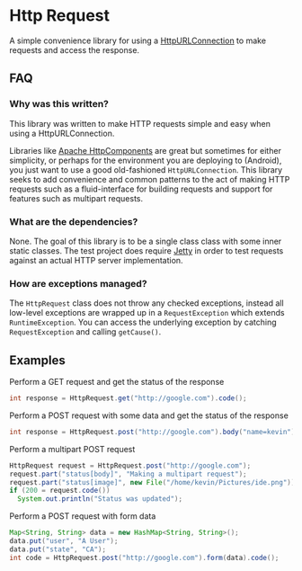 # Http Request

A simple convenience library for using a [HttpURLConnection](http://download.oracle.com/javase/6/docs/api/java/net/HttpURLConnection.html)
to make requests and access the response. 

## FAQ

### Why was this written?

This library was written to make HTTP requests simple and easy when using a HttpURLConnection.

Libraries like [Apache HttpComponents](http://hc.apache.org) are great but sometimes for either simplicity, or perhaps for the environment you are deploying to (Android), you just want to use a good old-fashioned `HttpURLConnection`.  This library seeks to add convenience and common patterns to the act of making HTTP requests such as a fluid-interface for building requests and support for features such as multipart requests.

### What are the dependencies?

None.  The goal of this library is to be a single class class with some inner static classes.  The test project does require [Jetty](http://eclipse.org/jetty/) in order to test requests against an actual HTTP server implementation.

### How are exceptions managed?

The `HttpRequest` class does not throw any checked exceptions, instead all low-level exceptions are wrapped up in a `RequestException` which extends `RuntimeException`.  You can access the underlying exception by catching `RequestException` and calling `getCause()`.


## Examples
Perform a GET request and get the status of the response

```java
int response = HttpRequest.get("http://google.com").code();
```

Perform a POST request with some data and get the status of the response

```java
int response = HttpRequest.post("http://google.com").body("name=kevin").code();
```

Perform a multipart POST request

```java
HttpRequest request = HttpRequest.post("http://google.com");
request.part("status[body]", "Making a multipart request");
request.part("status[image]", new File("/home/kevin/Pictures/ide.png"));
if (200 = request.code())
  System.out.println("Status was updated");
```

Perform a POST request with form data

```java
Map<String, String> data = new HashMap<String, String>();
data.put("user", "A User");
data.put("state", "CA");
int code = HttpRequest.post("http://google.com").form(data).code();
```

